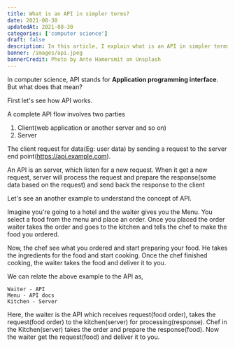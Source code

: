 ```yaml
---
title: What is an API in simpler terms?
date: 2021-08-30
updatedAt: 2021-08-30
categories: ['computer science']
draft: false
description: In this article, I explain what is an API in simpler terms.
banner: /images/api.jpeg
bannerCredit: Photo by Ante Hamersmit on Unsplash
---
```


In computer science, API stands for **Application programming interface**. But what does that mean?

First let's see how API works.

A complete API flow involves two parties

1. Client(web application or another server and so on)
2. Server

The client request for data(Eg: user data) by sending a request to the server end point(https://api.example.com).

An API is an server, which listen for a new request. When it get a new request, server will process the request and prepare the response(some data based on the request) and send back the response to the client

Let's see an another example to understand the concept of API.

Imagine you're going to a hotel and the waiter gives you the Menu. You select a food from the menu and
place an order. Once you placed the order waiter takes the order and goes to the kitchen and tells the
chef to make the food you ordered.

Now, the chef see what you ordered and start preparing your food. He takes the ingredients for the food
and start cooking. Once the chef finished cooking, the waiter takes the food and deliver it to you.

We can relate the above example to the API as,

```
Waiter - API
Menu - API docs
Kitchen - Server
```

Here, the waiter is the API which receives request(food order), takes the request(food order) to the kitchen(server) for processing(response).
Chef in the Kitchen(server) takes the order and prepare the response(food). Now the waiter get the request(food) and deliver it to you.
